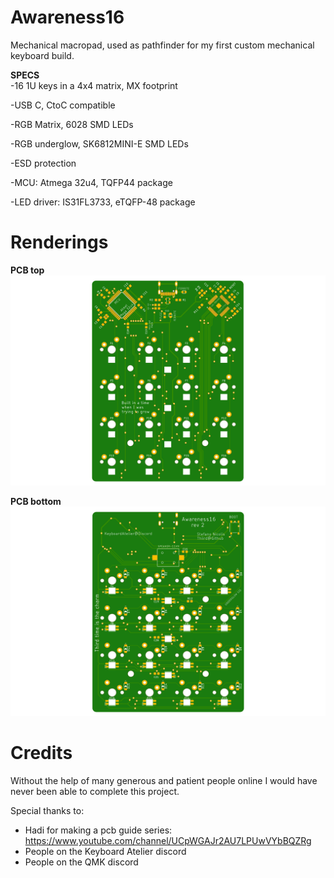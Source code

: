# Awareness16
Mechanical macropad, used as pathfinder for my first custom mechanical keyboard build.  

**SPECS**  
-16 1U keys in a 4x4 matrix, MX footprint

-USB C, CtoC compatible

-RGB Matrix, 6028 SMD LEDs 

-RGB underglow, SK6812MINI-E SMD LEDs

-ESD protection

-MCU: Atmega 32u4, TQFP44 package

-LED driver: IS31FL3733, eTQFP-48 package

# Renderings

**PCB top**
<img src="renderings/awareness16_pcb_top.png">
     
**PCB bottom**
<img src="renderings/awareness16_pcb_bottom.png">

# Credits
Without the help of many generous and patient people online I would have never been able to complete
this project.

Special thanks to:
- Hadi for making a pcb guide series: https://www.youtube.com/channel/UCpWGAJr2AU7LPUwVYbBQZRg
- People on the Keyboard Atelier discord
- People on the QMK discord
